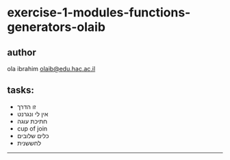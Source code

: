﻿# exercise-1-modules-functions-generators-olaib
 
 ## author 
 ola ibrahim <a href="olaib@edu.hac.ac.il">olaib@edu.hac.ac.il</a>
 
 ## tasks:
<ul>
<li>זו הדרך</li>
<li>אין לי ונגרנט</li>
<li>חתיכת עוגה</li>
<li>cup of join</li>
<li>כלים שלובים</li>
<li>לחששנית</li>
</ul>
<hr/>
